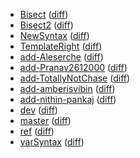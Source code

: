   * [Bisect](https://Gwion.github.io/gwion-coverage-report/Bisect) ([diff](https://Gwion.github.io/gwion-coverage-report/Bisect/diff.html))
  * [Bisect2](https://Gwion.github.io/gwion-coverage-report/Bisect2) ([diff](https://Gwion.github.io/gwion-coverage-report/Bisect2/diff.html))
  * [NewSyntax](https://Gwion.github.io/gwion-coverage-report/NewSyntax) ([diff](https://Gwion.github.io/gwion-coverage-report/NewSyntax/diff.html))
  * [TemplateRight](https://Gwion.github.io/gwion-coverage-report/TemplateRight) ([diff](https://Gwion.github.io/gwion-coverage-report/TemplateRight/diff.html))
  * [add-Aleserche](https://Gwion.github.io/gwion-coverage-report/add-Aleserche) ([diff](https://Gwion.github.io/gwion-coverage-report/add-Aleserche/diff.html))
  * [add-Pranav2612000](https://Gwion.github.io/gwion-coverage-report/add-Pranav2612000) ([diff](https://Gwion.github.io/gwion-coverage-report/add-Pranav2612000/diff.html))
  * [add-TotallyNotChase](https://Gwion.github.io/gwion-coverage-report/add-TotallyNotChase) ([diff](https://Gwion.github.io/gwion-coverage-report/add-TotallyNotChase/diff.html))
  * [add-amberisvibin](https://Gwion.github.io/gwion-coverage-report/add-amberisvibin) ([diff](https://Gwion.github.io/gwion-coverage-report/add-amberisvibin/diff.html))
  * [add-nithin-pankaj](https://Gwion.github.io/gwion-coverage-report/add-nithin-pankaj) ([diff](https://Gwion.github.io/gwion-coverage-report/add-nithin-pankaj/diff.html))
  * [dev](https://Gwion.github.io/gwion-coverage-report/dev) ([diff](https://Gwion.github.io/gwion-coverage-report/dev/diff.html))
  * [master](https://Gwion.github.io/gwion-coverage-report/master) ([diff](https://Gwion.github.io/gwion-coverage-report/master/diff.html))
  * [ref](https://Gwion.github.io/gwion-coverage-report/ref) ([diff](https://Gwion.github.io/gwion-coverage-report/ref/diff.html))
  * [varSyntax](https://Gwion.github.io/gwion-coverage-report/varSyntax) ([diff](https://Gwion.github.io/gwion-coverage-report/varSyntax/diff.html))
